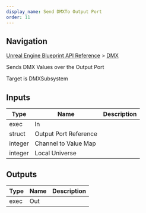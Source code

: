 ```yaml
---
display_name: Send DMXTo Output Port
order: 11
---
```

## Navigation

[Unreal Engine Blueprint API Reference](https://dev.epicgames.com/documentation/en-us/unreal-engine/BlueprintAPI) > [DMX](https://dev.epicgames.com/documentation/en-us/unreal-engine/BlueprintAPI/DMX)

Sends DMX Values over the Output Port

Target is DMXSubsystem

## Inputs

| Type | Name | Description |
| --- | --- | --- |
| exec | In |  |
| struct | Output Port Reference |  |
| integer | Channel to Value Map |  |
| integer | Local Universe |  |

## Outputs

| Type | Name | Description |
| --- | --- | --- |
| exec | Out |  |
